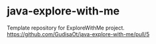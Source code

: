 # java-explore-with-me
Template repository for ExploreWithMe project.
https://github.com/GudisaOt/java-explore-with-me/pull/5
